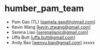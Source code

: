 # humber_pam_team
- Pam Gao (TL) [pamela.gao@hotmail.com]
- Kevin Wang [kevin.ztwang@gmail.com]
- Serena Liao [serenaliaojc@gmail.com]
- Uffa Butt [uffa.butt@gmail.com]
- Andy Bao [wenyu.bao@gmail.com]
xxxxx
